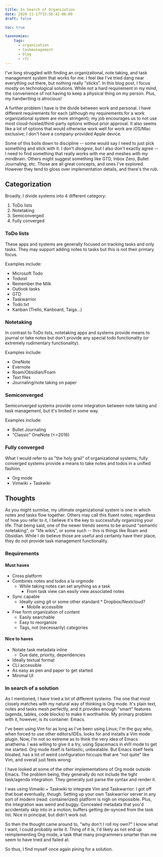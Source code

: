 ```yaml
---
title: In Search of Organization
date: 2020-11-17T15:56:42-06:00
draft: false

toc: true

taxonomies:
    tags:
      - organization
      - taskmanagement
      - blog
      - rfc
---
```


I've long struggled with finding an organizational, note taking, and task management system that works for me. I feel like I've tried dang near everything out there, but nothing really "sticks". In this blog post, I focus _mostly_ on technological solutions. While not a hard requirement in my mind, the convenience of not having to keep a physical thing on my person. Plus, my handwriting is atrocious!

A further problem I have is the divide between work and personal. I have different requirements for each (although my requirements for a work organizational system are more stringent); my job encourages us to not use most cloud-hosted/third-party options without prior approval. It also seems like a lot of options that would otherwise work well for work are iOS/Mac exclusive; I don't have a company-provided Apple device.

Some of this boils down to discipline -- some would say I need to just pick something and stick with it. I don't _disagree_, but I also don't exactly agree -- I need to find something that really works with me and meshes with my mindbrain. Others might suggest something like GTD, Inbox Zero, Bullet Journaling, etc. Those are all great concepts, and ones I've explored. However they tend to gloss over implementation details, and there's the rub.

## Categorization

Broadly, I divide systems into 4 different category:

1. ToDo lists
2. Notetaking
3. Semiconverged
4. Fully converged

### ToDo lists

These apps and systems are generally focused on tracking tasks and only tasks. They may support adding notes to tasks but this is not their primary focus.

Examples include:

* Microsoft Todo
* Todoist
* Remember the Milk
* Outlook tasks
* GTD
* Taskwarrior
* Todo.txt
* Kanban (Trello, Kanboard, Taiga...)

### Notetaking

In contrast to ToDo lists, notetaking apps and systems provide means to journal or take notes but don't provide any special todo functionality (or extremely rudimentary functionality).

Examples include:

* OneNote
* Evernote
* Roam/Obsidian/Foam
* Text files
* Journaling/note taking on paper

### Semiconverged

Semiconverged systems provide _some_ integration between note taking and task management, but it's limited in some way.

Examples include:

* Bullet Journaling
* "Classic" OneNote (<=2016)

### Fully converged

What I would refer to as "the holy grail" of organizational systems, fully converged systems provide a means to take notes and todos in a unified fashion.

* Org mode
* Vimwiki + Taskwiki

## Thoughts

As you might surmise, my ultimate organizational system is one in which notes and tasks flow together. Others may call this fluent notes; regardless of how you refer to it, I believe it's the key to successfully organizing your life. That being said, one of the newer trends seems to be around "semantic notetaking", or "life wikis", or some such -- this is things like Roam and Obsidian. While I do believe those are useful and certainly have their place, they do not provide task management functionality.

### Requirements

#### Must haves

* Cross platform
* Combines notes and todos a la orgmode
  * While taking notes can set anything as a task
	* From task view can easily view associated notes
* Sync capable
  * Ideally using git or some other standard
		* Dropbox/Nextcloud?
	* Mobile accessible
* Free form organization of content
	* Easily searchable
	* Easy to reorganize
	* Tags, not (necessarily) categories

#### Nice to haves

* Notate task metadata inline
	* Due date, priority, dependencies
* Ideally textual format
* CLI accessible
* As easy as pen and paper to get started
* Minimal UI

### In search of a solution

As I mentioned, I have tried a lot of different systems. The one that most closely matches with my natural way of thinking is Org mode. It's plain text, notes and tasks mesh perfectly, and it provides enough "smart" features (agenda, tables, code blocks) to make it worthwhile. My primary problem with it, however, is its container: Emacs.

I've been using Vim for as long as I've been using Linux; I'm the guy who, when forced to use other editors/IDEs, looks for and installs a Vim mode plugin. Now, I'm not so extreme as to think the very idea of Emacs anathema. I was willing to give it a try, using Spacemacs in eVIl mode to get me started. Org mode itself is fantastic; unbeatable. But Emacs itself feels bloated, has a lot of weird configuration hiccups that are "not quite" like Vim, and overall just feels wrong.

I have looked at some of the other implementations of Org mode outside Emacs. The problem being, they generally do not include the tight task/agenda integration. They generally just parse the syntax and render it.

I was using Vimwiki + Taskwiki to integrate Vim and Taskwarrior. I got off that boat eventually, though. Setting up your own Taskwarrior server in any sort of modern (read: containerized) platform is nigh on impossible. Plus, the integration was weird and buggy. Concealed metadata that you'd accidentally skip into in a motion; buffers getting de-synced from the task list. Nice in principal, but didn't work out.

So then the thought came around to, "why don't I roll my own?" I know what I want, I could probably write it. Thing of it is, I'd likely as not end up reimplementing Org mode, a task tthat many programmers smarter than me seem to have tried and failed at.

So thus, I find myself once again pining for a solution.
